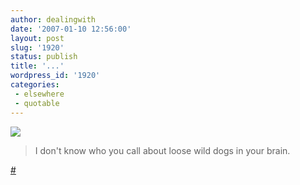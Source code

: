```yaml
---
author: dealingwith
date: '2007-01-10 12:56:00'
layout: post
slug: '1920'
status: publish
title: '...'
wordpress_id: '1920'
categories:
 - elsewhere
 - quotable
---
```


[![][1]][2]

> I don't know who you call about loose wild dogs in your brain.

[#][3]

   [1]:
http://daniel.iaspiretonothing.com/blog/files/2007/01/11444661533-thumb.jpg

   [2]: http://www.gapingvoid.com/Moveable_Type/archives/003629.html

   [3]: http://www.ftrain.com/my-palace-of-memory-crumbles.html

